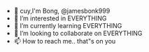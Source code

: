 - 👋 cuy,I'm Bong, @jamesbonk999
- 👀 I’m interested in EVERYTHING
- 🌱 I’m currently learning EVERYTHING
- 💞️ I’m looking to collaborate on EVERYTHING
- 📫 How to reach me.. that"s on you

<!---
jamesbonk999/jamesbonk999 is a ✨ special ✨ repository because its `README.md` (this file) appears on your GitHub profile.
You can click the Preview link to take a look at your changes.
--->
